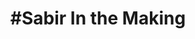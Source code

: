---
pid: ls91
title: "#Sabir In the Making"
location_transcription: West Philly 52nd Street
coordinates: "[-75.226189909324, 39.946742825461]"
zipcode: '19050'
gen_neighborhood: 
neighborhood: 
outside_phl: 'Lansdowne PA '
age: '16'
age_range: 13-19
instagram: 
image_file_name: ls_91.jpg
proposal_transcription: |-
  Someone writes there Idea and put in the light bulb
  At the end of the Activity a famous person will read the idea to the public
topic: Unknown
topic_summary: '0'
type: Interactive
keywords_other: idea, light bulb
credit: 
image_labels: 
twitter: 
facebook: 
permalink: "/monuments/ls91/"
layout: item-page
---